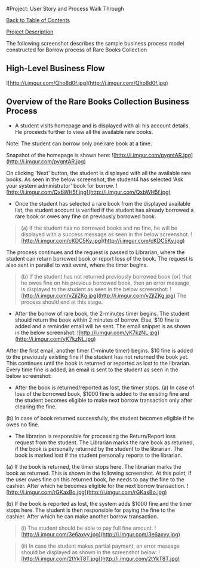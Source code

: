 #Project: User Story and Process Walk Through

[Back to Table of Contents](TableOfContents.md)

[Project Description](Project_RareBooksCollection.md)

The following screenshot describes the sample business process model constructed for Borrow process of Rare Books Collection
## High-Level Business Flow ##
![http://i.imgur.com/Qho8d0f.jpg](http://i.imgur.com/Qho8d0f.jpg)


## Overview of the Rare Books Collection Business Process ##

  * A student visits homepage and is displayed with all his account details. He proceeds further to view all the available rare books.

Note: The student can borrow only one rare book at a time.

Snapshot of the homepage is shown here:
![http://i.imgur.com/pygntAR.jpg](http://i.imgur.com/pygntAR.jpg)

On clicking 'Next' button, the student is displayed with all the available rare books. As seen in the below screenshot, the student4 has selected 'Ask your system administrator' book for borrow.
![http://i.imgur.com/QxbWH5f.jpg](http://i.imgur.com/QxbWH5f.jpg)



  * Once the student has selected a rare book from the displayed available list, the student account is verified if the student has already borrowed a rare book or owes any fine on previously borrowed book.

> (a) If the student has no borrowed books and no fine, he will be displayed with a success message as seen in the below screenshot.
![http://i.imgur.com/cKDC5Ky.jpg](http://i.imgur.com/cKDC5Ky.jpg)

The process continues and the request is passed to Librarian, where the student can return borrowed book or report loss of the book.
The request is also sent in parallel to wait event, where the timer begins.

> (b) If the student has not returned previously borrowed book (or) that he owes fine on his previous borrowed book, then an error message is displayed to the student as seen in the below screenshot:
![http://i.imgur.com/vZjlZKg.jpg](http://i.imgur.com/vZjlZKg.jpg)
The process should end at this stage.



  * After the borrow of rare book, the 2-minutes timer begins. The student should return the book within 2 minutes of borrow. Else, $10 fine is added and a reminder email will be sent. The email snippet is as shown in the below screenshot:
![http://i.imgur.com/yK7kzNL.jpg](http://i.imgur.com/yK7kzNL.jpg)

After the first email, another timer (1-minute timer) begins. $10 fine is added to the previously existing fine if the student has not returned the book yet. This continues until the book is returned or reported as lost to the librarian.
Every time fine is added, an email is sent to the student as seen in the below screenshot:



  * After the book is returned/reported as lost, the timer stops.
(a) In case of loss of the borrowed book, $1000 fine is added to the existing fine and the student becomes eligible to make next borrow transaction only after clearing the fine.

(b) In case of book returned successfully, the student becomes eligible if he owes no fine.



  * The librarian is responsible for processing the Return/Report loss request from the student. The Librarian marks the rare book as returned, if the book is personally returned by the student to the librarian.
The book is marked lost if the student personally reports to the librarian.

(a) If the book is returned, the timer stops here. The librarian marks the book as returned. This is shown in the following screenshot.
At this point, if the user owes fine on this returned book, he needs to pay the fine to the cashier. After which he becomes eligible for the next borrow transaction.
![http://i.imgur.com/rGKaxBo.jpg](http://i.imgur.com/rGKaxBo.jpg)

(b) If the book is reported as lost, the system adds $1000 fine and the timer stops here. The student is then responsible for paying the fine to the cashier. After which he can make another borrow transaction.

> (i) The student should be able to pay full fine amount.
![http://i.imgur.com/3e6axyy.jpg](http://i.imgur.com/3e6axyy.jpg)

> (ii) In case the student makes partial payment, an error message should be displayed as shown in the screenshot below.
![http://i.imgur.com/2tYkT8T.jpg](http://i.imgur.com/2tYkT8T.jpg)